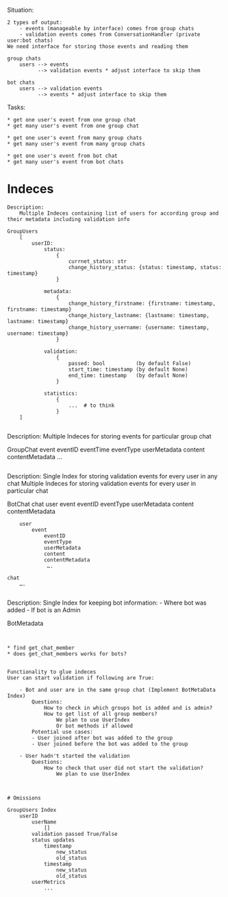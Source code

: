 Situation:

    2 types of output: 
        - events (manageable by interface) comes from group chats
        - validation events comes from ConversationHandler (private user:bot chats)
    We need interface for storing those events and reading them

    group chats
        users --> events
              --> validation events * adjust interface to skip them

    bot chats
        users --> validation events
              --> events * adjust interface to skip them

Tasks:

    * get one user's event from one group chat
    * get many user's event from one group chat

    * get one user's event from many group chats
    * get many user's event from many group chats

    * get one user's event from bot chat
    * get many user's event from bot chats


# Indeces
```
Description:
    Multiple Indeces containing list of users for according group and their metadata including validation info

GroupUsers
    [
        userID:
            status:
                {
                    currnet_status: str
                    change_history_status: {status: timestamp, status: timestamp}
                }

            metadata:
                {
                    change_history_firstname: {firstname: timestamp, firstname: timestamp}
                    change_history_lastname: {lastname: timestamp, lastname: timestamp}
                    change_history_username: {username: timestamp, username: timestamp}
                }

            validation:
                {
                    passed: bool          (by default False)
                    start_time: timestamp (by default None)
                    end_time: timestamp   (by default None)
                }
            
            statistics:
                {
                    ...  # to think
                }
    ]


```
Description:
    Multiple Indeces for storing events for particular group chat

GroupChat
    event
        eventID
        eventTime
        eventType
        userMetadata
        content
        contentMetadata
 …
```

```
Description:
    Single Index for storing validation events for every user in any chat
    Multiple Indeces for storing validation events for every user in particular chat

BotChat
    chat
        user
            event
                eventID
                eventType
                userMetadata
                content
                contentMetadata

        user
            event
                eventID
                eventType
                userMetadata
                content
                contentMetadata
                 ….

    chat
        ….
```

```
Description:
    Single Index for keeping bot information:
        - Where bot was added
        - If bot is an Admin

BotMetadata
```


* find get_chat_member
* does get_chat_members works for bots?


Functionality to glue indeces 
User can start validation if following are True:

    - Bot and user are in the same group chat (Implement BotMetaData Index)
        Questions:
            How to check in which groups bot is added and is admin?
            How to get list of all group members?
                We plan to use UserIndex
                Or bot methods if allowed
        Potential use cases:
        - User joined after bot was added to the group
        - User joined before the bot was added to the group

    - User hadn't started the validation
        Questions:
            How to check that user did not start the validation?
                We plan to use UserIndex



# Omissions

GroupUsers Index
    userID
        userName
            []
        validation passed True/False
        status updates
            timestamp
                new_status
                old_status
            timestamp
                new_status
                old_status
        userMetrics
            ...

